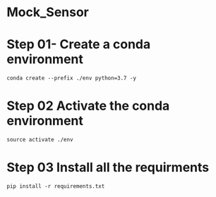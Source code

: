 # Mock_Sensor
#  Step 01- Create a conda environment
```
conda create --prefix ./env python=3.7 -y

```
# Step 02 Activate the conda environment
```
source activate ./env

```
# Step 03 Install all the requirments
```
pip install -r requirements.txt

```
